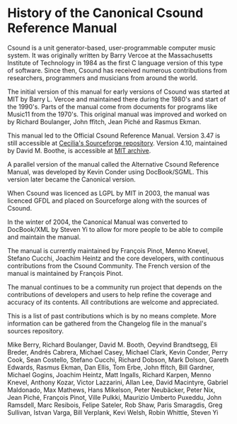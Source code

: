 # History of the Canonical Csound Reference Manual

Csound is a unit generator-based, user-programmable computer music system. It was originally written by Barry Vercoe at the Massachusetts Institute of Technology in 1984 as the first C language version of this type of software. Since then, Csound has received numerous contributions from researchers, programmers and musicians from around the world.

The initial version of this manual for early versions of Csound was started at MIT by Barry L. Vercoe and maintained there during the 1980's and start of the 1990's. Parts of the manual come from documents for programs like Music11 from the 1970's. This original manual was improved and worked on by Richard Boulanger, John ffitch, Jean Piché and Rasmus Ekman.

This manual led to the Official Csound Reference Manual. Version 3.47 is still accessible at [Cecilia's Sourceforge repository](https://cecilia.sourceforge.net/csman/TITLE.html). Version 4.10, maintained by David M. Boothe, is accessible at [MIT archive](https://web.mit.edu/~mcanulty/Public/manual.pdf).

A parallel version of the manual called the Alternative Csound Reference Manual, was developed by Kevin Conder using DocBook/SGML. This version later became the Canonical version.

When Csound was licenced as LGPL by MIT in 2003, the manual was licenced GFDL and placed on Sourceforge along with the sources of Csound.

In the winter of 2004, the Canonical Manual was converted to DocBook/XML by Steven Yi to allow for more people to be able to compile and maintain the manual.

The manual is currently maintained by François Pinot, Menno Knevel, Stefano Cucchi, Joachim Heintz and the core developers, with continuous contributions from the Csound Community. The French version of the manual is maintained by François Pinot.

The manual continues to be a community run project that depends on the contributions of developers and users to help refine the coverage and accuracy of its contents. All contributions are welcome and appreciated.

This is a list of past contributions which is by no means complete. More information can be gathered from the Changelog file in the manual's sources repository. 

Mike Berry, Richard Boulanger, David M. Booth, Oeyvind Brandtsegg, Eli Breder, Andrés Cabrera, Michael Casey, Michael Clark, Kevin Conder, Perry Cook, Sean Costello, Stefano Cucchi, Richard Dobson, Mark Dolson, Gareth Edwards, Rasmus Ekman, Dan Ellis, Tom Erbe, John ffitch, Bill Gardner, Michael Gogins, Joachim Heintz, Matt Ingalls, Richard Karpen, Menno Knevel, Anthony Kozar, Victor Lazzarini, Allan Lee, David Macintyre, Gabriel Maldonado, Max Mathews, Hans Mikelson, Peter Neubäcker, Peter Nix, Jean Piché, François Pinot, Ville Pulkki, Maurizio Umberto Puxeddu, John Ramsdell, Marc Resibois, Felipe Sateler, Rob Shaw, Paris Smaragdis, Greg Sullivan, Istvan Varga, Bill Verplank, Kevi Welsh, Robin Whittle, Steven Yi

